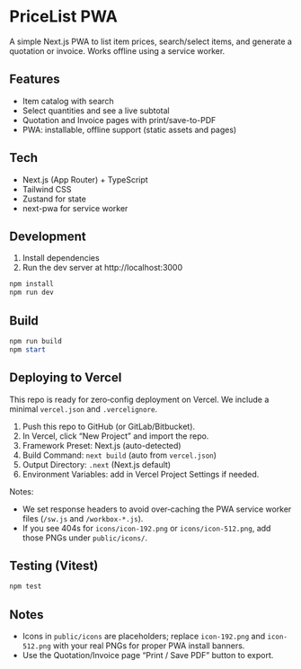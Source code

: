 # PriceList PWA

A simple Next.js PWA to list item prices, search/select items, and generate a quotation or invoice. Works offline using a service worker.

## Features
- Item catalog with search
- Select quantities and see a live subtotal
- Quotation and Invoice pages with print/save-to-PDF
- PWA: installable, offline support (static assets and pages)

## Tech
- Next.js (App Router) + TypeScript
- Tailwind CSS
- Zustand for state
- next-pwa for service worker

## Development
1. Install dependencies
2. Run the dev server at http://localhost:3000

```powershell
npm install
npm run dev
```

## Build
```powershell
npm run build
npm start
```

## Deploying to Vercel
This repo is ready for zero‑config deployment on Vercel. We include a minimal `vercel.json` and `.vercelignore`.

1. Push this repo to GitHub (or GitLab/Bitbucket).
2. In Vercel, click “New Project” and import the repo.
3. Framework Preset: Next.js (auto-detected)
4. Build Command: `next build` (auto from `vercel.json`)
5. Output Directory: `.next` (Next.js default)
6. Environment Variables: add in Vercel Project Settings if needed.

Notes:
- We set response headers to avoid over‑caching the PWA service worker files (`/sw.js` and `/workbox-*.js`).
- If you see 404s for `icons/icon-192.png` or `icons/icon-512.png`, add those PNGs under `public/icons/`.

## Testing (Vitest)
```powershell
npm test
```

## Notes
- Icons in `public/icons` are placeholders; replace `icon-192.png` and `icon-512.png` with your real PNGs for proper PWA install banners.
- Use the Quotation/Invoice page “Print / Save PDF” button to export.